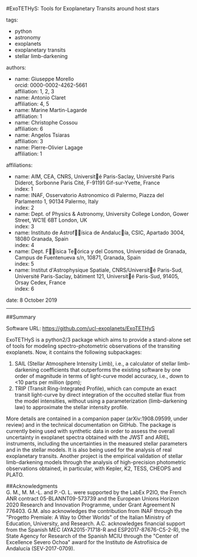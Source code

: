 #ExoTETHyS: Tools for Exoplanetary Transits around host stars

tags:
- python
- astronomy
- exoplanets
- exoplanetary transits
- stellar limb-darkening

authors:  
- name: Giuseppe Morello  
    orcid: 0000-0002-4262-5661  
    affiliation: 1, 2, 3  
- name: Antonio Claret    
    affiliation: 4, 5  
- name: Marine Martin-Lagarde   
    affiliation: 1  
- name: Christophe Cossou   
    affiliation: 6  
- name: Angelos Tsiaras   
    affiliation: 3  
- name: Pierre-Olivier Lagage    
    affiliation: 1
    
affiliations:  
- name: AIM, CEA, CNRS, Université Paris-Saclay, Université Paris Diderot, Sorbonne Paris Cité, F-91191 Gif-sur-Yvette, France  
    index: 1  
- name: INAF, Osservatorio Astronomico di Palermo, Piazza del Parlamento 1, 90134 Palermo, Italy  
    index: 2  
- name: Dept. of Physics & Astronomy, University College London, Gower Street, WC1E 6BT London, UK  
    index: 3  
- name: Instituto de Astrofísica de Andalucía, CSIC, Apartado 3004, 18080 Granada, Spain  
    index: 4  
- name: Dept. Física Teórica y del Cosmos, Universidad de Granada, Campus de Fuentenueva s/n, 10871, Granada, Spain  
    index: 5  
- name: Institut d'Astrophysique Spatiale, CNRS/Université Paris-Sud, Université Paris-Saclay, bâtiment 121, Université Paris-Sud, 91405, Orsay Cedex, France  
    index: 6
    
 date: 8 October 2019  

 
 ---------


##Summary 
 
Software URL: <https://github.com/ucl-exoplanets/ExoTETHyS>

ExoTETHyS is a python2/3 package which aims to provide a stand-alone set of tools for modeling spectro-photometric observations of the transiting exoplanets. Now, it contains the following subpackages:  
1. SAIL (Stellar Atmosphere Intensity Limb), i.e., a calculator of stellar limb-darkening coefficients that outperforms the existing software by one order of magnitude in terms of light-curve model accuracy, i.e., down to <10 parts per million (ppm);  
2. TRIP (Transit Ring-Integrated Profile), which can compute an exact transit light-curve by direct integration of the occulted stellar flux from the model intensities, without using a parameterization (limb-darkening law) to approximate the stellar intensity profile.

More details are contained in a companion paper (arXiv:1908.09599, under review) and in the technical documentation on GitHub. The package is currently being used with synthetic data in order to assess the overall uncertainty in exoplanet spectra obtained with the JWST and ARIEL instruments, including the uncertainties in the measured stellar parameters and in the stellar models. It is also being used for the analysis of real exoplanetary transits. Another project is the empirical validation of stellar limb-darkening models through the analysis of high-precision photometric observations obtained, in particular, with Kepler, K2, TESS, CHEOPS and PLATO.


##Acknowledgments  
G. M., M. M.-L. and P.-O. L. were supported by the LabEx P2IO, the French ANR contract 05-BLANNT09-573739 and the European Unions Horizon 2020 Research and Innovation Programme, under Grant Agreement N 776403. G.M. also acknowledges the contribution from INAF through the "Progetto Premiale: A Way to Other Worlds" of the Italian Ministry of Education, University, and Research. 
A.C. acknowledges financial support from the Spanish MEC (AYA2015-71718-R and ESP2017-87676-C5-2-R), the State Agency for Research of the Spanish MCIU through the "Center of Excellence Severo Ochoa" award for the Instituto de Astrofísica de Andalucía (SEV-2017-0709). 
